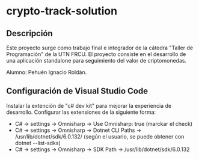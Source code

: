 # crypto-track-solution
## Descripción
Este proyecto surge como trabajo final e integrador de la cátedra 
"Taller de Programación" de la UTN FRCU.
El proyecto consiste en el desarrollo de una aplicación standalone 
para seguimiento del valor de criptomonedas.

Alumno: Pehuén Ignacio Roldán.

## Configuración de Visual Studio Code
Instalar la extención de "c# dev kit" para mejorar la experiencia de 
desarrollo. Configurar las extensiones de la siguiente forma:
- C# -> settings -> Omnisharp -> Use Omnisharp: true (marckar el check)
- C# -> settings -> Omnisharp -> Dotnet CLI Paths ->  /usr/lib/dotnet/sdk/6.0.132/ (según el usuario, se puede obtener con dotnet --list-sdks)
- C# -> settings -> Omnisharp -> SDK Path -> /usr/lib/dotnet/sdk/6.0.132
